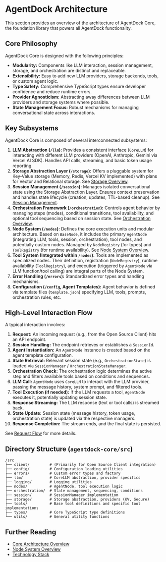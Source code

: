 # AgentDock Architecture

This section provides an overview of the architecture of AgentDock Core, the foundation library that powers all AgentDock functionality.

## Core Philosophy

AgentDock Core is designed with the following principles:

-   **Modularity:** Components like LLM interaction, session management, storage, and orchestration are distinct and replaceable.
-   **Extensibility:** Easy to add new LLM providers, storage backends, tools, or custom agent logic.
-   **Type Safety:** Comprehensive TypeScript types ensure developer confidence and reduce runtime errors.
-   **Provider Agnosticism:** Abstracting away differences between LLM providers and storage systems where possible.
-   **State Management Focus:** Robust mechanisms for managing conversational state across interactions.

## Key Subsystems

AgentDock Core is composed of several interconnected subsystems:

1.  **LLM Abstraction (`/llm`):** Provides a consistent interface (`CoreLLM`) for interacting with different LLM providers (OpenAI, Anthropic, Gemini via Vercel AI SDK). Handles API calls, streaming, and basic token usage reporting.
2.  **Storage Abstraction Layer (`/storage`):** Offers a pluggable system for Key-Value storage (Memory, Redis, Vercel KV implemented) with plans for Vector and Relational storage. See [Storage Overview](../storage/README.md).
3.  **Session Management (`/session`):** Manages isolated conversational state using the Storage Abstraction Layer. Ensures context preservation and handles state lifecycle (creation, updates, TTL-based cleanup). See [Session Management](./sessions/session-management.md).
4.  **Orchestration Framework (`/orchestration`):** Controls agent behavior by managing steps (modes), conditional transitions, tool availability, and optional tool sequencing based on session state. See [Orchestration Overview](./orchestration/orchestration-overview.md).
5.  **Node System (`/nodes`):** Defines the core execution units and modular architecture. Based on `BaseNode`, it includes the primary `AgentNode` (integrating LLM, tools, session, orchestration), tool nodes, and potentially custom nodes. Managed by `NodeRegistry` (for types) and `ToolRegistry` (for runtime availability). See [Node System Overview](../nodes/README.md).
6.  **Tool System (Integrated within `/nodes`):** Tools are implemented as specialized nodes. Their definition, registration (`NodeRegistry`), runtime availability (`ToolRegistry`), and execution (triggered by `AgentNode` via LLM function/tool calling) are integral parts of the Node System.
7.  **Error Handling (`/errors`):** Standardized error types and handling mechanisms.
8.  **Configuration (`/config`, Agent Templates):** Agent behavior is defined via template files (`template.json`) specifying LLM, tools, prompts, orchestration rules, etc.

## High-Level Interaction Flow

A typical interaction involves:

1.  **Request:** An incoming request (e.g., from the Open Source Client) hits an API endpoint.
2.  **Session Handling:** The endpoint retrieves or establishes a `SessionId`.
3.  **Agent Instantiation:** An `AgentNode` instance is created based on the agent template configuration.
4.  **State Retrieval:** Relevant session state (e.g., `OrchestrationState`) is loaded via `SessionManager` / `OrchestrationStateManager`.
5.  **Orchestration Check:** The orchestration logic determines the active step and filters available tools based on conditions and sequences.
6.  **LLM Call:** `AgentNode` uses `CoreLLM` to interact with the LLM provider, passing the message history, system prompt, and filtered tools.
7.  **Tool Execution (if needed):** If the LLM requests a tool, `AgentNode` executes it, potentially updating session state.
8.  **Response Streaming:** The LLM response (text or tool calls) is streamed back.
9.  **State Update:** Session state (message history, token usage, orchestration state) is updated via the respective managers.
10. **Response Completion:** The stream ends, and the final state is persisted.

See [Request Flow](./core/request-flow.md) for more details.

## Directory Structure (`agentdock-core/src`)

```
/src
├── client/         # (Primarily for Open Source Client integration)
├── config/         # Configuration loading utilities
├── errors/         # Custom error types and factory
├── llm/            # CoreLLM abstraction, provider specifics
├── logging/        # Logging utilities
├── nodes/          # AgentNode, tool execution logic
├── orchestration/  # State management, sequencing, conditions
├── session/        # SessionManager implementation
├── storage/        # Storage abstraction, providers (KV, Secure)
├── tools/          # Base tool definitions and specific tool implementations
├── types/          # Core TypeScript type definitions
└── utils/          # General utility functions
```

## Further Reading

-   [Core Architecture Overview](./core/overview.md)
-   [Node System Overview](../nodes/README.md)
-   [Technology Stack](./core/technology-stack.md) 